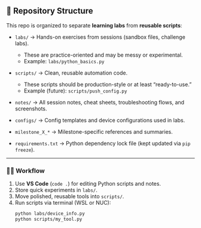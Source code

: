 ## 📂 Repository Structure

This repo is organized to separate **learning labs** from **reusable scripts**:

- `labs/` → Hands-on exercises from sessions (sandbox files, challenge labs).  
  - These are practice-oriented and may be messy or experimental.  
  - Example: `labs/python_basics.py`  

- `scripts/` → Clean, reusable automation code.  
  - These scripts should be production-style or at least “ready-to-use.”  
  - Example (future): `scripts/push_config.py`  

- `notes/` → All session notes, cheat sheets, troubleshooting flows, and screenshots.  

- `configs/` → Config templates and device configurations used in labs.  

- `milestone_X_*` → Milestone-specific references and summaries.  

- `requirements.txt` → Python dependency lock file (kept updated via `pip freeze`).  

---

### 🧑‍💻 Workflow

1. Use **VS Code** (`code .`) for editing Python scripts and notes.  
2. Store quick experiments in `labs/`.  
3. Move polished, reusable tools into `scripts/`.  
4. Run scripts via terminal (WSL or NUC):  
   ```bash
   python labs/device_info.py
   python scripts/my_tool.py
